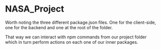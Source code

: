 # NASA_Project
Worth noting the three different package.json files.
One for the client-side, one for the backend and one at the root of the folder.

That way we can interact with npm commands from our project folder which in turn
perform actions on each one of our inner packages.
